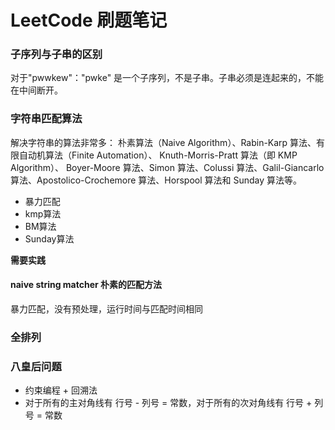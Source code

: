 
# LeetCode 刷题笔记

### 子序列与子串的区别
对于"pwwkew"："pwke" 是一个子序列，不是子串。子串必须是连起来的，不能在中间断开。


### 字符串匹配算法
解决字符串的算法非常多：
朴素算法（Naive Algorithm）、Rabin-Karp 算法、有限自动机算法（Finite Automation）、 Knuth-Morris-Pratt 算法（即 KMP Algorithm）、
Boyer-Moore 算法、Simon 算法、Colussi 算法、Galil-Giancarlo 算法、Apostolico-Crochemore 算法、Horspool 算法和 Sunday 算法等。
    

* 暴力匹配
* kmp算法
* BM算法
* Sunday算法

**需要实践**

#### naive string matcher 朴素的匹配方法
暴力匹配，没有预处理，运行时间与匹配时间相同



### 全排列

### 八皇后问题
* 约束编程 + 回溯法
* 对于所有的主对角线有 行号 - 列号 = 常数，对于所有的次对角线有 行号 + 列号 = 常数







